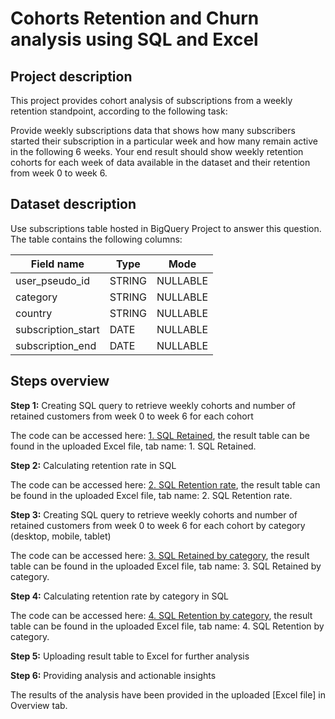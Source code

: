 # Cohorts Retention and Churn analysis using SQL and Excel
## Project description
This project provides cohort analysis of subscriptions from a weekly retention standpoint, according to the following task:

Provide weekly subscriptions data that shows how many subscribers started their subscription in a particular week and how many remain active in the following 6 weeks. 
Your end result should show weekly retention cohorts for each week of data available in the dataset and their retention from week 0 to week 6.

## Dataset description
Use subscriptions table hosted in BigQuery Project to answer this question. The table contains the following columns:



| Field name  | Type | Mode |
| ------------- | ------------- |---------------|
| user_pseudo_id | STRING  | NULLABLE |
| category  | STRING | NULLABLE |
| country| STRING | NULLABLE |
| subscription_start| DATE | NULLABLE |
| subscription_end | DATE | NULLABLE |

		
## Steps overview
**Step 1:**  Creating SQL query to retrieve weekly cohorts and number of retained customers from week 0 to week 6 for each cohort 

The code can be accessed here: [1. SQL Retained](https://github.com/PatrycjaDanilczuk/Cohort-Renention-Churn-analysis-using-SQL-and-Excel/blob/main/1.%20SQL%20Retained), the result table can be found in the uploaded Excel file, tab name: 1. SQL Retained.

**Step 2:**  Calculating retention rate in SQL

The code can be accessed here: [2. SQL Retention rate](https://github.com/PatrycjaDanilczuk/Cohort-Renention-Churn-analysis-using-SQL-and-Excel/blob/main/2.%20SQL%20Retention%20rate), the result table can be found in the uploaded Excel file, tab name: 2. SQL Retention rate.

**Step 3:**  Creating SQL query to retrieve weekly cohorts and number of retained customers from week 0 to week 6 for each cohort by category (desktop, mobile, tablet)

The code can be accessed here: [3. SQL Retained by category](https://github.com/PatrycjaDanilczuk/Cohort-Renention-Churn-analysis-using-SQL-and-Excel/blob/main/3.%20SQL%20Retained%20by%20category), the result table can be found in the uploaded Excel file, tab name: 3. SQL Retained by category.

**Step 4:** Calculating retention rate by category in SQL

The code can be accessed here: [4. SQL Retention by category](https://github.com/PatrycjaDanilczuk/Cohort-Renention-Churn-analysis-using-SQL-and-Excel/blob/main/4.%20SQL%20Retention%20by%20category), the result table can be found in the uploaded Excel file, tab name: 4. SQL Retention by category.

**Step 5:** Uploading result table to Excel for further analysis

**Step 6:** Providing analysis and actionable insights

The results of the analysis have been provided in the uploaded [Excel file] in Overview tab.
